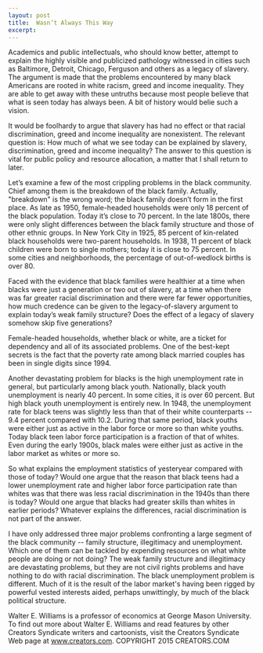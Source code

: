 ```yaml
---
layout: post
title:  Wasn’t Always This Way
excerpt:
---
```



Academics and public intellectuals, who should know better, attempt to explain the highly visible and publicized pathology witnessed in cities such as Baltimore, Detroit, Chicago, Ferguson and others as a legacy of slavery. The argument is made that the problems encountered by many black Americans are rooted in white racism, greed and income inequality. They are able to get away with these untruths because most people believe that what is seen today has always been. A bit of history would belie such a vision.

It would be foolhardy to argue that slavery has had no effect or that racial discrimination, greed and income inequality are nonexistent. The relevant question is: How much of what we see today can be explained by slavery, discrimination, greed and income inequality? The answer to this question is vital for public policy and resource allocation, a matter that I shall return to later.

Let’s examine a few of the most crippling problems in the black community. Chief among them is the breakdown of the black family. Actually, "breakdown" is the wrong word; the black family doesn’t form in the first place. As late as 1950, female-headed households were only 18 percent of the black population. Today it’s close to 70 percent. In the late 1800s, there were only slight differences between the black family structure and those of other ethnic groups. In New York City in 1925, 85 percent of kin-related black households were two-parent households. In 1938, 11 percent of black children were born to single mothers; today it is close to 75 percent. In some cities and neighborhoods, the percentage of out-of-wedlock births is over 80.

Faced with the evidence that black families were healthier at a time when blacks were just a generation or two out of slavery, at a time when there was far greater racial discrimination and there were far fewer opportunities, how much credence can be given to the legacy-of-slavery argument to explain today’s weak family structure? Does the effect of a legacy of slavery somehow skip five generations?

Female-headed households, whether black or white, are a ticket for dependency and all of its associated problems. One of the best-kept secrets is the fact that the poverty rate among black married couples has been in single digits since 1994.

Another devastating problem for blacks is the high unemployment rate in general, but particularly among black youth. Nationally, black youth unemployment is nearly 40 percent. In some cities, it is over 60 percent. But high black youth unemployment is entirely new. In 1948, the unemployment rate for black teens was slightly less than that of their white counterparts -- 9.4 percent compared with 10.2. During that same period, black youths were either just as active in the labor force or more so than white youths. Today black teen labor force participation is a fraction of that of whites. Even during the early 1900s, black males were either just as active in the labor market as whites or more so.

So what explains the employment statistics of yesteryear compared with those of today? Would one argue that the reason that black teens had a lower unemployment rate and higher labor force participation rate than whites was that there was less racial discrimination in the 1940s than there is today? Would one argue that blacks had greater skills than whites in earlier periods? Whatever explains the differences, racial discrimination is not part of the answer.

I have only addressed three major problems confronting a large segment of the black community -- family structure, illegitimacy and unemployment. Which one of them can be tackled by expending resources on what white people are doing or not doing? The weak family structure and illegitimacy are devastating problems, but they are not civil rights problems and have nothing to do with racial discrimination. The black unemployment problem is different. Much of it is the result of the labor market's having been rigged by powerful vested interests aided, perhaps unwittingly, by much of the black political structure.

Walter E. Williams is a professor of economics at George Mason University. To find out more about Walter E. Williams and read features by other Creators Syndicate writers and cartoonists, visit the Creators Syndicate Web page at www.creators.com.
COPYRIGHT 2015 CREATORS.COM